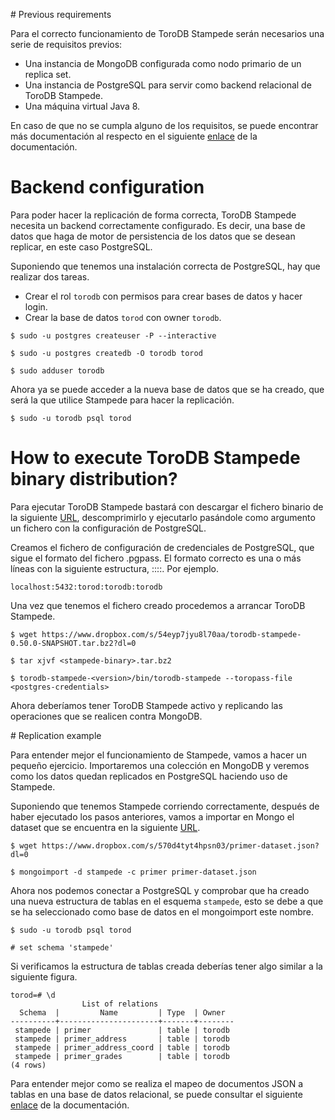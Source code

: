 # Previous requirements

Para el correcto funcionamiento de ToroDB Stampede serán necesarios una serie de requisitos previos:

* Una instancia de MongoDB configurada como nodo primario de un replica set.
* Una instancia de PostgreSQL para servir como backend relacional de ToroDB Stampede.
* Una máquina virtual Java 8.

En caso de que no se cumpla alguno de los requisitos, se puede encontrar más documentación al respecto en el siguiente [enlace](installation.md) de la documentación.

# Backend configuration

Para poder hacer la replicación de forma correcta, ToroDB Stampede necesita un backend correctamente configurado. Es decir, una base de datos que haga de motor de persistencia de los datos que se desean replicar, en este caso PostgreSQL.

Suponiendo que tenemos una instalación correcta de PostgreSQL, hay que realizar dos tareas.

* Crear el rol `torodb` con permisos para crear bases de datos y hacer login.
* Crear la base de datos `torod` con owner `torodb`.

```
$ sudo -u postgres createuser -P --interactive

$ sudo -u postgres createdb -O torodb torod

$ sudo adduser torodb
```

Ahora ya se puede acceder a la nueva base de datos que se ha creado, que será la que utilice Stampede para hacer la replicación.

```
$ sudo -u torodb psql torod
```

# How to execute ToroDB Stampede binary distribution?

Para ejecutar ToroDB Stampede bastará con descargar el fichero binario de la siguiente [URL](https://www.dropbox.com/s/54eyp7jyu8l70aa/torodb-stampede-0.50.0-SNAPSHOT.tar.bz2?dl=0), descomprimirlo y ejecutarlo pasándole como argumento un fichero con la configuración de PostgreSQL.

Creamos el fichero de configuración de credenciales de PostgreSQL, que sigue el formato del fichero .pgpass. El formato correcto es una o más líneas con la siguiente estructura, <host>:<port>:<database>:<user>:<password>. Por ejemplo.

```
localhost:5432:torod:torodb:torodb
```

Una vez que tenemos el fichero creado procedemos a arrancar ToroDB Stampede.

```
$ wget https://www.dropbox.com/s/54eyp7jyu8l70aa/torodb-stampede-0.50.0-SNAPSHOT.tar.bz2?dl=0

$ tar xjvf <stampede-binary>.tar.bz2

$ torodb-stampede-<version>/bin/torodb-stampede --toropass-file <postgres-credentials>
```

Ahora deberíamos tener ToroDB Stampede activo y replicando las operaciones que se realicen contra MongoDB.

# Replication example

Para entender mejor el funcionamiento de Stampede, vamos a hacer un pequeño ejercicio. Importaremos una colección en MongoDB y veremos como los datos quedan replicados en PostgreSQL haciendo uso de Stampede.

Suponiendo que tenemos Stampede corriendo correctamente, después de haber ejecutado los pasos anteriores, vamos a importar en Mongo el dataset que se encuentra en la siguiente [URL](https://www.dropbox.com/s/570d4tyt4hpsn03/primer-dataset.json?dl=0).

```
$ wget https://www.dropbox.com/s/570d4tyt4hpsn03/primer-dataset.json?dl=0

$ mongoimport -d stampede -c primer primer-dataset.json
```

Ahora nos podemos conectar a PostgreSQL y comprobar que ha creado una nueva estructura de tablas en el esquema `stampede`, esto se debe a que se ha seleccionado como base de datos en el mongoimport este nombre.

```
$ sudo -u torodb psql torod

# set schema 'stampede'
```

Si verificamos la estructura de tablas creada deberías tener algo similar a la siguiente figura.

```
torod=# \d
                List of relations
  Schema  |         Name         | Type  | Owner  
----------+----------------------+-------+--------
 stampede | primer               | table | torodb
 stampede | primer_address       | table | torodb
 stampede | primer_address_coord | table | torodb
 stampede | primer_grades        | table | torodb
(4 rows)
```

Para entender mejor como se realiza el mapeo de documentos JSON a tablas en una base de datos relacional, se puede consultar el siguiente [enlace](advanced.md) de la documentación.
